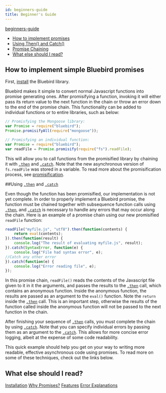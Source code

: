```yaml
---
id: beginners-guide
title: Beginner's Guide
---
```


[beginners-guide](unfinished-article)
- [How to implement promises](#how-to-implement)
- [Using Then() and Catch()](#then-and-catch)
- [Promise Chaining](#chaining)
- [What else should I read?](#what-else)


## How to implement simple Bluebird promises

First, [install](install.html) the Bluebird library.

Bluebird makes it simple to convert normal Javascript functions into promise generating ones. After promisifying a function, invoking it will either pass its return value to the next function in the chain or throw an error down to the end of the promise chain. This functionality can be added to individual functions or to entire libraries, such as below:

```js
// Promisfying the Mongoose library:
var Promise = require("bluebird");
Promise.promisifyAll(require("mongoose"));
```
```js
// Promisfying an individual function:
var Promise = require("bluebird");
var readFile = Promise.promisify(require("fs").readFile);
```

This will allow you to call functions from the promisified library by chaining it with [`.then`](.) and [`.catch`](.). Note that the new asynchronous version of `fs.readFile` was stored in a variable. To read more about the promisification process, see [promisification](api/promisification.html).

##Using [`.then`](.) and [`.catch`](.)

Even though the function has been promisified, our implementation is not yet complete. In order to properly implement a Bluebird promise, the function must be chained together with subsequence function calls using [`.then`](.), and [`.catch`](.) is necessary to handle any errors that may occur along the chain. Here is an example of a promise chain using our new promisified `readFile` function:

```js
readFile("myfile.js", "utf8").then(function(contents) {
    return eval(contents);
}).then(function(result) {
    console.log("The result of evaluating myfile.js", result);
}).catch(SyntaxError, function(e) {
    console.log("File had syntax error", e);
//Catch any other error
}).catch(function(e) {
    console.log("Error reading file", e);
});
```

In this promise chain, `readFile()` reads the contents of the Javascript file given to it in it the arguments, and passes the results to the [`.then`](.) call, which contains an anonymous function. Inside the anonymous function, the results are passed as an argument to the `eval()` function. Note the `return` inside the [`.then`](.) call. This is an important step, otherwise the results of the function called inside the anonymous function will not be passed to the next function in the chain.

After finishing your sequence of [`.then`](.) calls, you must complete the chain by using [`.catch`](.). Note that you can specify individual errors by passing them as an argument to the [`.catch`](.). This allows for more concise error logging, albeit at the expense of some code readability.

This quick example should help you get on your way to writing more readable, effective asynchronous code using promises. To read more on some of these techniques, check out the links below.

## What else should I read?
[Installation](install.html)
[Why Promises?](why-promises.html)
[Features](features.html)
[Error Explanations](error-explanations.html)